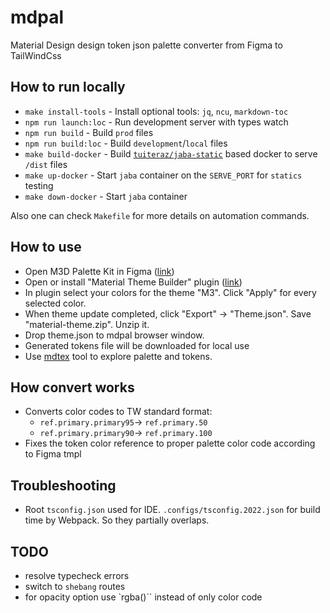# mdpal

Material Design design token json palette converter from Figma to TailWindCss

## How to run locally

- `make install-tools` - Install optional tools: `jq`, `ncu`, `markdown-toc`
- `npm run launch:loc` - Run development server with types watch
- `npm run build` - Build `prod` files
- `npm run build:loc` - Build `development`/`local` files
- `make build-docker` - Build [`tuiteraz/jaba-static`](https://github.com/oleksii-honchar/jaba) based docker to serve `/dist` files
- `make up-docker` - Start `jaba` container on the `SERVE_PORT` for `statics` testing
- `make down-docker` - Start `jaba` container

Also one can check `Makefile` for more details on automation commands.

## How to use

- Open M3D Palette Kit in Figma ([link](https://www.figma.com/file/pCsQgzpNTStWeXqVNNzdjE/Material-3-Design-Kit-But-Better-(Community)?type=design&t=SSzGaw2y7xMAE8Ub-6))
- Open or install "Material Theme Builder" plugin ([link](https://www.figma.com/community/plugin/1034969338659738588/material-theme-builder))
- In plugin select your colors for the theme "M3". Click "Apply" for every selected color.
- When theme update completed, click "Export" -> "Theme.json". Save "material-theme.zip". Unzip it.
- Drop theme.json to mdpal browser window.
- Generated tokens file will be downloaded for local use
- Use [mdtex](https://github.com/oleksii-honchar/mdtex) tool to explore palette and tokens.

## How convert works

- Converts color codes to TW standard format:
  - `ref.primary.primary95`-> `ref.primary.50`
  - `ref.primary.primary90`-> `ref.primary.100`
- Fixes the token color reference to proper palette color code according to Figma tmpl

## Troubleshooting

- Root `tsconfig.json` used for IDE. `.configs/tsconfig.2022.json` for build time by Webpack. So they partially overlaps.

## TODO

- resolve typecheck errors
- switch to `shebang` routes
- for opacity option use `rgba()`` instead of only color code

